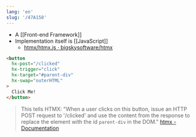 ```yaml
---
lang: 'en'
slug: '/47A158'
---
```


- A [[Front-end Framework]]
- Implementation itself is [[JavaScript]]
  - [htmx/htmx.js · bigskysoftware/htmx](https://github.com/bigskysoftware/htmx/blob/master/src/htmx.js)

```html
<button
  hx-post="/clicked"
  hx-trigger="click"
  hx-target="#parent-div"
  hx-swap="outerHTML"
>
  Click Me!
</button>
```

> This tells HTMX: "When a user clicks on this button, issue an HTTP POST request to '/clicked' and use the content from the response to replace the element with the id `parent-div` in the DOM." [htmx - Documentation](https://htmx.org/docs/)
